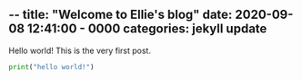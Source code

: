 --
title: "Welcome to Ellie's blog"
date: 2020-09-08 12:41:00 - 0000
categories: jekyll update
--

Hello world!
This is the very first post. 
```python
print("hello world!")
```

[jekyll-docs]: https://jekyllrb.com/docs/home
[jekyll-gh]:   https://github.com/jekyll/jekyll
[jekyll-talk]: https://talk.jekyllrb.com/
